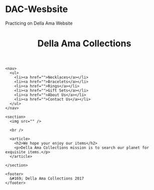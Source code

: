 # DAC-Wesbsite
Practicing on Della Ama Website

<!DOCTYPE html>
<html>
  <head>
    <title>Della Ama Collections</title>
    <link rel="stylesheet" href="style.css">
  </head>

  <body>
    <header>
      <h1>Della Ama Collections</h1>
    </header>

    <nav>
      <ul>
        <li><a href="">Necklaces</a></li>
        <li><a href="">Bracelets</a></li>
        <li><a href="">Rings</a></li>
        <li><a href="">Gift Sets</a></li>
        <li><a href="">About Us</a></li>
        <li><a href="">Contact Us</a></li>
      </ul>
    </nav>

    <section>
      <img src="" />

      <br />

      <article>
        <h2>We hope your enjoy our items</h2>
        <p>Della Ama Collections mission is to search our planet for exquisite items.</p>
      </article>

    </section>

    <footer>
      &#169; Della Ama Collections 2017
    </footer>

  </body>
</html>
